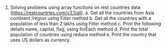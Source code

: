 1. Solving problems using array functions on rest countries data (https://restcountries.com/v3.1/all).
   a. Get all the countries from Asia continent /region using Filter method
   b. Get all the countries with a population of less than 2 lakhs using Filter method
   c. Print the following details name, capital, flag, using forEach method
   d. Print the total population of countries using reduce method
   e. Print the country that uses US dollars as currency.
